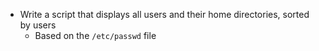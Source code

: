 - Write a script that displays all users and their home directories, sorted by users
	- Based on the ```/etc/passwd``` file

